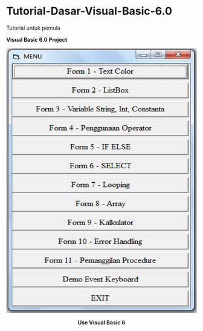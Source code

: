 # Tutorial-Dasar-Visual-Basic-6.0
Tutorial untuk pemula

<b> Visual Basic 6.0 Project </b>

<div>
  <center>
  <p align="center"><img src=https://raw.githubusercontent.com/romadebrian/Tutorial-Dasar-Visual-Basic-6.0/main/content.png width=1000 height=700 /></p>
  <p align="center"><strong> Use Visual Basic 6 </strong></p>
</div>